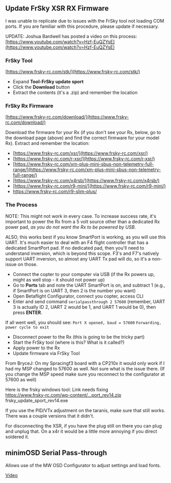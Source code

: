 
## Update FrSky XSR RX Firmware

I was unable to replicate due to issues with the FrSky tool not loading COM ports.  If you are familiar with this procedure, please update if necessary. 

UPDATE: Joshua Bardwell has posted a video on this process: 
[https://www.youtube.com/watch?v=Hzf-EuQZYsE](https://www.youtube.com/watch?v=Hzf-EuQZYsE)

### FrSky Tool
[https://www.frsky-rc.com/stk/](https://www.frsky-rc.com/stk/)
* Expand **Tool-FrSky update sport**
* Click the **Download** button
* Extract the contents (it's a .zip) and remember the location

### FrSky Rx Firmware
[https://www.frsky-rc.com/download/](https://www.frsky-rc.com/download/)

Download the firmware for your Rx (if you don't see your Rx, below, go to the download page (above) and find the correct firmware for your model Rx). Extract and remember the location:
- [https://www.frsky-rc.com/xsr/](https://www.frsky-rc.com/xsr/)
- [https://www.frsky-rc.com/r-xsr/](https://www.frsky-rc.com/r-xsr/)
- [https://www.frsky-rc.com/xm-plus-mini-sbus-non-telemetry-full-range/](https://www.frsky-rc.com/xm-plus-mini-sbus-non-telemetry-full-range/)
- [https://www.frsky-rc.com/x4rsb/](https://www.frsky-rc.com/x4rsb/)
- [https://www.frsky-rc.com/r9-mini/](https://www.frsky-rc.com/r9-mini/)
- https://www.frsky-rc.com/r9-slim-plus/

### The Process
NOTE: This might not work in every case. To increase success rate, it's important to power the Rx from a 5 volt source other than a dedicated Rx power pad, _as you do not want the Rx to be powered by USB_.

ALSO, this works best if you know SmartPort is working, as you will use this UART. It's much easier to deal with an F4 flight controller that has a dedicated SmartPort pad. If no dedicated pad, then you'll need to understand inversion, which is beyond this scope. F3's and F7's natively support UART inversion, so almost any UART Tx pad will do, so it's a non-issue on those. 

* Connect the copter to your computer via USB (if the Rx powers up, might as well stop - it should not power up)
* Go to **Ports** tab and note the UART SmartPort is on, and subtract 1 (e.g., if SmartPort is on UART 3, then 2 is the number you want)
* Open Betaflight Configurator, connect you copter, access CLI
* Enter and send command `serialpassthrough 2 57600` (remember, UART 3 is actually ID 2, UART 2 would be 1, and UART 1 would be 0), then press **ENTER**.

If all went well, you should see:
`Port X opened, baud = 57600`
`Forwarding, power cycle to exit`
* Disconnect power to the Rx (this is going to be the tricky part)
* Start the FrSky tool (where is this? What is it called?)
* Apply power to the Rx
* Update firmware via FrSky Tool

From BryceJ: 
On my Spracingf3 board with a CP210x it would only work if I had my MSP changed to 57600 as well. Not sure what is the issue there. (If you change the MSP speed make sure you reconnect to the configurator at 57600 as well)  

Here is the frsky windows tool: Link needs fixing  
https://www.frsky-rc.com/wp-content/...port_rev14.zip  
frsky_update_sport_rev14.exe  

If you use the PID/VTx adjustment on the taranis, make sure that still works. There was a couple versions that it didn't.  

For disconnecting the XSR, if you have the plug still on there you can plug and unplug that. On a x4r it would be a little more annoying if you direct soldered it.  


## minimOSD Serial Pass-through

Allows use of the MW OSD Configurator to adjust settings and load fonts.

[Video](https://www.youtube.com/watch?v=5ABd0gz3ckI)
